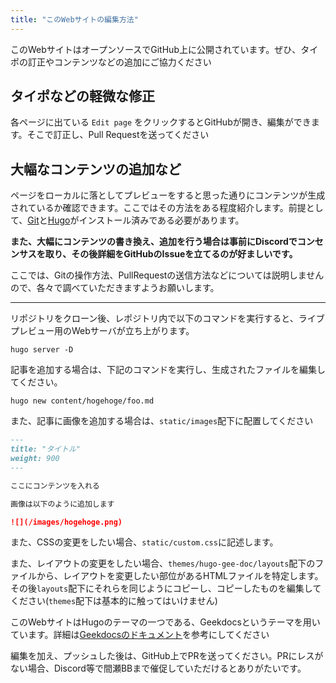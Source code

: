 ```yaml
---
title: "このWebサイトの編集方法"
---
```


このWebサイトはオープンソースでGitHub上に公開されています。ぜひ、タイポの訂正やコンテンツなどの追加にご協力ください

## タイポなどの軽微な修正
各ページに出ている `Edit page` をクリックするとGitHubが開き、編集ができます。そこで訂正し、Pull Requestを送ってください

## 大幅なコンテンツの追加など
ページをローカルに落としてプレビューをすると思った通りにコンテンツが生成されているか確認できます。ここではその方法をある程度紹介します。前提として、[Git](https://git-scm.com/)と[Hugo](https://gohugo.io/)がインストール済みである必要があります。

**また、大幅にコンテンツの書き換え、追加を行う場合は事前にDiscordでコンセンサスを取り、その後詳細をGitHubのIssueを立てるのが好ましいです。**

ここでは、Gitの操作方法、PullRequestの送信方法などについては説明しませんので、各々で調べていただきますようお願いします。

---

リポジトリをクローン後、レポジトリ内で以下のコマンドを実行すると、ライブプレビュー用のWebサーバが立ち上がります。

```
hugo server -D
```

記事を追加する場合は、下記のコマンドを実行し、生成されたファイルを編集してください。


```
hugo new content/hogehoge/foo.md
```

また、記事に画像を追加する場合は、`static/images`配下に配置してください

```md
---
title: "タイトル"
weight: 900
---

ここにコンテンツを入れる

画像は以下のように追加します

![](/images/hogehoge.png)

```

また、CSSの変更をしたい場合、`static/custom.css`に記述します。

また、レイアウトの変更をしたい場合、`themes/hugo-gee-doc/layouts`配下のファイルから、レイアウトを変更したい部位があるHTMLファイルを特定します。その後`layouts`配下にそれらを同じようにコピーし、コピーしたものを編集してください(`themes`配下は基本的に触ってはいけません)

このWebサイトはHugoのテーマの一つである、Geekdocsというテーマを用いています。詳細は[Geekdocsのドキュメント](https://geekdocs.de/usage/getting-started/)を参考にしてください


編集を加え、プッシュした後は、GitHub上でPRを送ってください。PRにレスがない場合、Discord等で間瀬BBまで催促していただけるとありがたいです。
